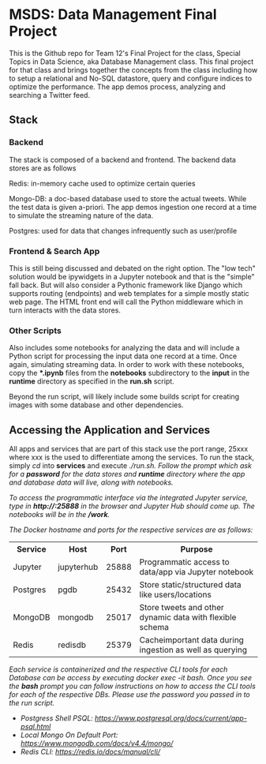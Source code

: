 # MSDS: Data Management Final Project

This is the Github repo for Team 12's Final Project for the class, Special Topics in Data Science, aka Database Management class. This final project for that class and brings together the concepts
from the class including how to setup a relational and No-SQL datastore, query and configure
indices to optimize the performance. The app demos process, analyzing and searching a Twitter feed.

## Stack

### Backend

The stack is composed of a backend and frontend. The backend data stores are as follows

Redis: in-memory cache used to optimize certain queries

Mongo-DB: a doc-based database used to store the actual tweets. While the test data
is given a-priori. The app demos ingestion one record at a time to simulate the 
streaming nature of the data.

Postgres: used for data that changes infrequently such as user/profile

### Frontend & Search App

This is still being discussed and debated on the right option. The "low tech" solution
would be ipywidgets in a Jupyter notebook and that is the "simple" fall back. But will
also consider a Pythonic framework like Django which supports routing (endpoints) and 
web templates for a simple mostly static web page. The HTML front end will call the Python
middleware which in turn interacts with the data stores.

### Other Scripts

Also includes some notebooks for analyzing the data and will include a Python script for processing
the input data one record at a time. Once again, simulating streaming data. In order to work with
these notebooks, copy the <b>*.ipynb</b> files from the <b>notebooks</b> subdirectory to the
<b>input</b> in the <b>runtime</b> directory as specified in the <b>run.sh</b> script.

Beyond the run script, will likely include some builds script for creating images with some
database and other dependencies.


## Accessing the Application and Services

All apps and services that are part of this stack use the port range, 25xxx where xxx is the
used to differentiate among the services. To run the stack, simply <i>cd</i> into <b>services</b>
and execute <i>./run.sh. Follow the prompt which ask for a <b>password</b> for the data stores and <b>runtime</b> directory where the app and database data will live, along with notebooks.

To access the programmatic interface via the integrated Jupyter service, type in <b>http://<host>:25888</b> in the browser and Jupyter Hub should come up. The notebooks will be in the
<b>/work</b>.

The Docker hostname and ports for the respective services are as follows:

<table>
<tr><th>Service</th><th>Host</th><th>Port</th><th>Purpose</th</tr>
<tr><td>Jupyter</td><td>jupyterhub</td><td>25888</td><td>Programmatic access to data/app via Jupyter notebook</td></tr>
<tr><td>Postgres</td><td>pgdb</td><td>25432</td><td>Store static/structured data like users/locations</td></tr>
<tr><td>MongoDB</td><td>mongodb</td><td>25017</td><td>Store tweets and other dynamic data with flexible schema</td></tr>
<tr><td>Redis</td><td>redisdb</td><td>25379</td><td> Cacheimportant data during ingestion as well as querying</td></tr>
</table>

Each service is containerized and the respective CLI tools for each Database can be access by
executing <i>docker exec -it <host> bash. Once you see the <b>bash</b> prompt you can follow
instructions on how to access the CLI tools for each of the respective DBs. Please use the
password you passed in to the run script.

* Postgress Shell PSQL: https://www.postgresql.org/docs/current/app-psql.html
* Local Mongo On Default Port: https://www.mongodb.com/docs/v4.4/mongo/
* Redis CLI: https://redis.io/docs/manual/cli/
